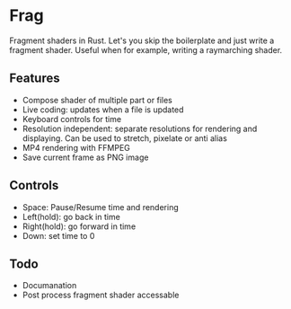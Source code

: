 # Frag
Fragment shaders in Rust.
Let's you skip the boilerplate and just write a fragment shader.
Useful when for example, writing a raymarching shader.
## Features
* Compose shader of multiple part or files
* Live coding: updates when a file is updated
* Keyboard controls for time
* Resolution independent: separate resolutions for rendering and displaying. Can be used to stretch, pixelate or anti alias
* MP4 rendering with FFMPEG
* Save current frame as PNG image
## Controls
* Space: Pause/Resume time and rendering
* Left(hold): go back in time
* Right(hold): go forward in time
* Down: set time to 0
## Todo
* Documanation
* Post process fragment shader accessable

